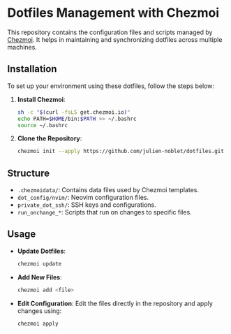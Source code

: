 # Dotfiles Management with Chezmoi

This repository contains the configuration files and scripts managed by [Chezmoi](https://www.chezmoi.io/). It helps in maintaining and synchronizing dotfiles across multiple machines.

## Installation

To set up your environment using these dotfiles, follow the steps below:

1. **Install Chezmoi**:
    ```sh
    sh -c "$(curl -fsLS get.chezmoi.io)"
    echo PATH=$HOME/bin:$PATH >> ~/.bashrc
    source ~/.bashrc 
    ```

2. **Clone the Repository**:
    ```sh
    chezmoi init --apply https://github.com/julien-noblet/dotfiles.git
    ```


## Structure

- `.chezmoidata/`: Contains data files used by Chezmoi templates.
- `dot_config/nvim/`: Neovim configuration files.
- `private_dot_ssh/`: SSH keys and configurations.
- `run_onchange_*`: Scripts that run on changes to specific files.

## Usage

- **Update Dotfiles**:
  ```sh
  chezmoi update
  ```

- **Add New Files**:
  ```sh
  chezmoi add <file>
  ```

- **Edit Configuration**:
  Edit the files directly in the repository and apply changes using:
  ```sh
  chezmoi apply
  ```


